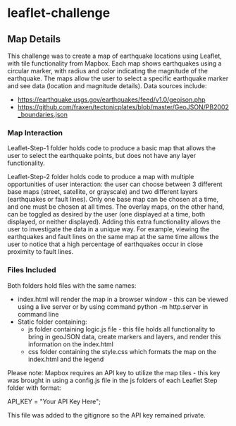 # leaflet-challenge

## Map Details

This challenge was to create a map of earthquake locations using Leaflet, with tile functionality from Mapbox. Each map shows earthquakes using a circular marker, with radius and color indicating the magnitude of the earthquake. The maps allow the user to select a specific earthquake marker and see data (location and magnitude details). Data sources include:
* https://earthquake.usgs.gov/earthquakes/feed/v1.0/geojson.php
* https://github.com/fraxen/tectonicplates/blob/master/GeoJSON/PB2002_boundaries.json

### Map Interaction

Leaflet-Step-1 folder holds code to produce a basic map that allows the user to select the earthquake points, but does not have any layer functionality.

Leaflet-Step-2 folder holds code to produce a map with multiple opportunities of user interaction: the user can choose between 3 different base maps (street, satellite, or grayscale) and two different layers (earthquakes or fault lines). Only one base map can be chosen at a time, and one must be chosen at all times. The overlay maps, on the other hand, can be toggled as desired by the user (one displayed at a time, both displayed, or neither displayed). Adding this extra functionality allows the user to investigate the data in a unique way. For example, viewing the earthquakes and fault lines on the same map at the same time allows the user to notice that a high percentage of earthquakes occur in close proximity to fault lines.


### Files Included

Both folders hold files with the same names:

* index.html will render the map in a browser window - this can be viewed using a live server or by using command python -m http.server in command line
* Static folder containing: 
  * js folder containing logic.js file - this file holds all functionality to bring in geoJSON data, create markers and layers, and render this information on the index.html
  * css folder containing the style.css which formats the map on the index.html and the legend
 
Please note: Mapbox requires an API key to utilize the map tiles - this key was brought in using a config.js file in the js folders of each Leaflet Step folder with format: 

API_KEY = "Your API Key Here";

This file was added to the gitignore so the API key remained private.


